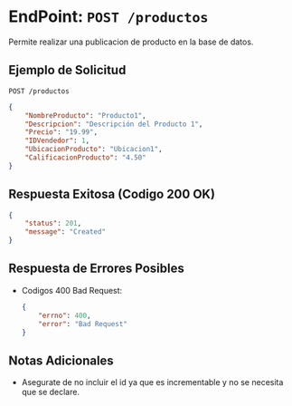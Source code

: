# EndPoint: `POST /productos`

Permite realizar una publicacion de producto en la base de datos.

## Ejemplo de Solicitud
```http
POST /productos
```

```json
{
    "NombreProducto": "Producto1",
    "Descripcion": "Descripción del Producto 1",
    "Precio": "19.99",
    "IDVendedor": 1,
    "UbicacionProducto": "Ubicacion1",
    "CalificacionProducto": "4.50"
}
```

## Respuesta Exitosa (Codigo 200 OK)
```json
{
    "status": 201,
    "message": "Created"
}
```

## Respuesta de Errores Posibles
- Codigos 400 Bad Request:
    ```json
    {
        "errno": 400,
        "error": "Bad Request"
    }
    ```
## Notas Adicionales
- Asegurate de no incluir el id ya que es incrementable y no se necesita que se declare.